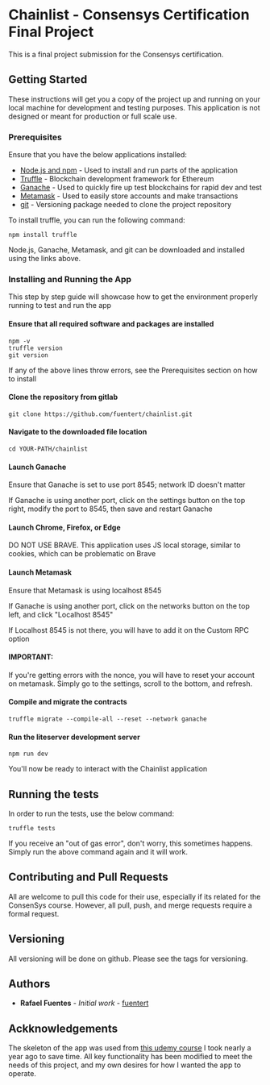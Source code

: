 # Chainlist - Consensys Certification Final Project

This is a final project submission for the Consensys certification.

## Getting Started

These instructions will get you a copy of the project up and running on your local machine for development and testing purposes. This application is not designed or meant for production or full scale use.

### Prerequisites

Ensure that you have the below applications installed:
* [Node.js and npm](https://nodejs.org/en/) - Used to install and run parts of the application
* [Truffle](https://truffleframework.com/truffle) - Blockchain development framework for Ethereum
* [Ganache](https://truffleframework.com/ganache) - Used to quickly fire up test blockchains for rapid dev and test
* [Metamask](https://metamask.io/) - Used to easily store accounts and make transactions
* [git](https://git-scm.com/downloads) - Versioning package needed to clone the project repository

To install truffle, you can run the following command:
```
npm install truffle
```

Node.js, Ganache, Metamask, and git can be downloaded and installed using the links above.

### Installing and Running the App

This step by step guide will showcase how to get the environment properly running to test and run the app

#### Ensure that all required software and packages are installed
```
npm -v
truffle version
git version
```

If any of the above lines throw errors, see the Prerequisites section on how to install

#### Clone the repository from gitlab
```
git clone https://github.com/fuentert/chainlist.git
```

#### Navigate to the downloaded file location
```
cd YOUR-PATH/chainlist
```

#### Launch Ganache
Ensure that Ganache is set to use port 8545; network ID doesn't matter

If Ganache is using another port, click on the settings button on the top right, modify the port to 8545, then save and restart Ganache

#### Launch Chrome, Firefox, or Edge
DO NOT USE BRAVE. This application uses JS local storage, similar to cookies, which can be problematic on Brave

#### Launch Metamask
Ensure that Metamask is using localhost 8545

If Ganache is using another port, click on the networks button on the top left, and click "Localhost 8545"

If Localhost 8545 is not there, you will have to add it on the Custom RPC option

#### IMPORTANT:
If you're getting errors with the nonce, you will have to reset your account on metamask. Simply go to the settings, scroll to the bottom, and refresh.

#### Compile and migrate the contracts
```
truffle migrate --compile-all --reset --network ganache
```

#### Run the liteserver development server
```
npm run dev
```

You'll now be ready to interact with the Chainlist application

## Running the tests

In order to run the tests, use the below command:

```
truffle tests
```

If you receive an "out of gas error", don't worry, this sometimes happens. Simply run the above command again and it will work.

## Contributing and Pull Requests

All are welcome to pull this code for their use, especially if its related for the ConsenSys course. However, all pull, push, and merge requests require a formal request.

## Versioning

All versioning will be done on github. Please see the tags for versioning.

## Authors

* **Rafael Fuentes** - *Initial work* - [fuentert](https://github.com/fuentert)

## Ackknowledgements
The skeleton of the app was used from [this udemy course](https://www.udemy.com/getting-started-with-ethereum-solidity-development/) I took nearly a year ago to save time. All key functionality has been modified to meet the needs of this project, and my own desires for how I wanted the app to operate.
